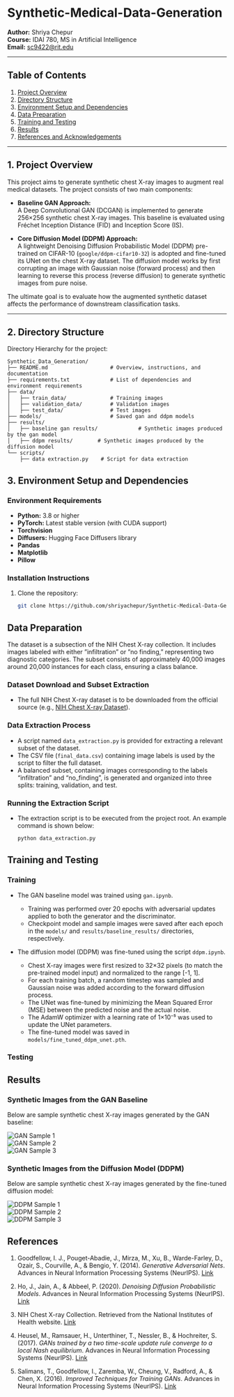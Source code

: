 # Synthetic-Medical-Data-Generation

**Author:** Shriya Chepur  
**Course:** IDAI 780, MS in Artificial Intelligence  
**Email:** sc9422@rit.edu

---

## Table of Contents

1. [Project Overview](#project-overview)
2. [Directory Structure](#directory-structure)
3. [Environment Setup and Dependencies](#environment-setup-and-dependencies)
4. [Data Preparation](#data-preparation)
5. [Training and Testing](#training-and-testing)
6. [Results](#evaluation-and-results)
7. [References and Acknowledgements](#references-and-acknowledgements)

---

## 1. Project Overview

This project aims to generate synthetic chest X-ray images to augment real medical datasets. The project consists of two main components:

- **Baseline GAN Approach:**  
  A Deep Convolutional GAN (DCGAN) is implemented to generate 256×256 synthetic chest X-ray images. This baseline is evaluated using Fréchet Inception Distance (FID) and Inception Score (IS).

- **Core Diffusion Model (DDPM) Approach:**  
  A lightweight Denoising Diffusion Probabilistic Model (DDPM) pre-trained on CIFAR-10 (`google/ddpm-cifar10-32`) is adopted and fine-tuned its UNet on the chest X-ray dataset. The diffusion model works by first corrupting an image with Gaussian noise (forward process) and then learning to reverse this process (reverse diffusion) to generate synthetic images from pure noise.

The ultimate goal is to evaluate how the augmented synthetic dataset affects the performance of downstream classification tasks.

---

## 2. Directory Structure

Directory Hierarchy for the project:

```
Synthetic_Data_Generation/
├── README.md                    # Overview, instructions, and documentation
├── requirements.txt             # List of dependencies and environment requirements
├── data/
│   ├── train_data/              # Training images
│   ├── validation_data/         # Validation images
│   ├── test_data/               # Test images
├── models/                      # Saved gan and ddpm models
├── results/
│   ├── baseline gan results/             # Synthetic images produced by the gan model
│   ├── ddpm results/        # Synthetic images produced by the diffusion model
└── scripts/
    ├── data extraction.py    # Script for data extraction

```


## 3. Environment Setup and Dependencies

### Environment Requirements
- **Python:** 3.8 or higher
- **PyTorch:** Latest stable version (with CUDA support)
- **Torchvision**
- **Diffusers:** Hugging Face Diffusers library
- **Pandas**
- **Matplotlib**
- **Pillow**

### Installation Instructions
1. Clone the repository:
   ```bash
   git clone https://github.com/shriyachepur/Synthetic-Medical-Data-Generation
   

## Data Preparation
The dataset is a subsection of the NIH Chest X-ray collection. It includes images labeled with either ”infiltration” or ”no finding,” representing two diagnostic categories. The
subset consists of approximately 40,000 images around 20,000 instances for each class, ensuring a class balance.

### Dataset Download and Subset Extraction

- The full NIH Chest X-ray dataset is to be downloaded from the official source (e.g., [NIH Chest X-ray Dataset](https://nihcc.app.box.com/v/ChestXray-NIHCC)).  

### Data Extraction Process

- A script named `data_extraction.py` is provided for extracting a relevant subset of the dataset.  
- The CSV file (`final_data.csv`) containing image labels is used by the script to filter the full dataset.  
- A balanced subset, containing images corresponding to the labels “infiltration” and “no_finding”, is generated and organized into three splits: training, validation, and test.

### Running the Extraction Script

- The extraction script is to be executed from the project root. An example command is shown below:
  ```bash
  python data_extraction.py

## Training and Testing

### Training

- The GAN baseline model was trained using `gan.ipynb`.  
  - Training was performed over 20 epochs with adversarial updates applied to both the generator and the discriminator.  
  - Checkpoint model and sample images were saved after each epoch in the `models/` and `results/baseline_results/` directories, respectively.

- The diffusion model (DDPM) was fine-tuned using the script `ddpm.ipynb`.  
  - Chest X-ray images were first resized to 32×32 pixels (to match the pre-trained model input) and normalized to the range [-1, 1].  
  - For each training batch, a random timestep was sampled and Gaussian noise was added according to the forward diffusion process.  
  - The UNet was fine-tuned by minimizing the Mean Squared Error (MSE) between the predicted noise and the actual noise.  
  - The AdamW optimizer with a learning rate of 1×10⁻⁵ was used to update the UNet parameters.  
  - The fine-tuned model was saved in `models/fine_tuned_ddpm_unet.pth`.

### Testing

## Results

### Synthetic Images from the GAN Baseline
Below are sample synthetic chest X-ray images generated by the GAN baseline:

![GAN Sample 1](figures/gan_sample1.png)  
![GAN Sample 2](figures/gan_sample2.png)  
![GAN Sample 3](figures/gan_sample3.png)

### Synthetic Images from the Diffusion Model (DDPM)
Below are sample synthetic chest X-ray images generated by the fine-tuned diffusion model:

![DDPM Sample 1](figures/ddpm_sample1.png)  
![DDPM Sample 2](figures/ddpm_sample2.png)  
![DDPM Sample 3](figures/ddpm_sample3.png)


## References

1. Goodfellow, I. J., Pouget-Abadie, J., Mirza, M., Xu, B., Warde-Farley, D., Ozair, S., Courville, A., & Bengio, Y. (2014). *Generative Adversarial Nets*. Advances in Neural Information Processing Systems (NeurIPS). [Link](https://papers.nips.cc/paper/5423-generative-adversarial-nets.pdf)

2. Ho, J., Jain, A., & Abbeel, P. (2020). *Denoising Diffusion Probabilistic Models*. Advances in Neural Information Processing Systems (NeurIPS). [Link](https://arxiv.org/abs/2006.11239)

3. NIH Chest X-ray Collection. Retrieved from the National Institutes of Health website. [Link](https://nihcc.app.box.com/v/ChestXray-NIHCC)

4. Heusel, M., Ramsauer, H., Unterthiner, T., Nessler, B., & Hochreiter, S. (2017). *GANs trained by a two time-scale update rule converge to a local Nash equilibrium*. Advances in Neural Information Processing Systems (NeurIPS). [Link](https://papers.nips.cc/paper/7203-gans-trained-by-a-two-time-scale-update-rule-converge-to-a-local-nash-equilibrium.pdf)

5. Salimans, T., Goodfellow, I., Zaremba, W., Cheung, V., Radford, A., & Chen, X. (2016). *Improved Techniques for Training GANs*. Advances in Neural Information Processing Systems (NeurIPS). [Link](https://arxiv.org/abs/1606.03498)




